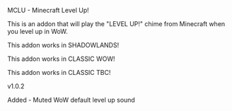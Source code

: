 
MCLU - Minecraft Level Up!


This is an addon that will play the "LEVEL UP!" chime from Minecraft when you level up in WoW.


This addon works in SHADOWLANDS!

This addon works in CLASSIC WOW!

This addon works in CLASSIC TBC!


v1.0.2

Added - Muted WoW default level up sound
